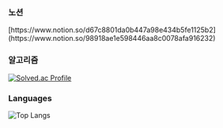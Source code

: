 
<h3>노션</h3>
[https://www.notion.so/d67c8801da0b447a98e434b5fe1125b2](https://www.notion.so/98918ae1e598446aa8c0078afa916232)
<h3>알고리즘</h3>

[![Solved.ac Profile](http://mazassumnida.wtf/api/v2/generate_badge?boj=inhohyun)](https://solved.ac/inhohyun)



<h3>Languages</h3>

![Top Langs](https://github-readme-stats.vercel.app/api/top-langs/?username=inhohyun&theme=tokyonight)


